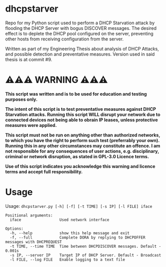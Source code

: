 # dhcpstarver
Repo for my Python script used to perform a DHCP Starvation attack by flooding the DHCP Server with bogus DISCOVER messages. The desired effect is to deplete the DHCP pool configured on the server, preventing other hosts from receiving configuration from the server.  

Written as part of my Engineering Thesis about analysis of DHCP Attacks, and possible detection and preventative measures. Version used in said thesis is at commit #9.

# ⚠️⚠️⚠️ WARNING ⚠️⚠️⚠️
<b>This script was written and is to be used for education and testing purposes only.  

The intent of this script is to test preventative measures against DHCP Starvation attacks. Running this script WILL disrupt your network due to connected devices not being able to obrain IP leases, unless protective measures were applied.  

This script must not be run on anything other than authorized networks, to which you have the right to perform such test (preferrably your own). Running this in any other circumstances may constitute an offence. I am not responsible for any consequences of user actions, e.g. disciplinary, criminal or network disruption, as stated in GPL-3.0 Licence terms. 

Use of this script indicates you acknowledge this warning and licence terms and accept full responsibility.</b>

# Usage
Usage: `dhcpstarver.py [-h] [-f] [-t TIME] [-s IP] [-l FILE] iface`
```
Positional arguments:
  iface                 Used network interface

Options:
  -h, --help            show this help message and exit
  -f, --full            Complete DORA by replying to DHCPOFFER messages with DHCPREQUEST
  -t TIME, --time TIME  Time between DHCPDISCOVER messages. Default - 0.001s
  -s IP, --server IP    Target IP of DHCP Server. Default - Broadcast
  -l FILE, --log FILE   Enable logging to a text file
```

